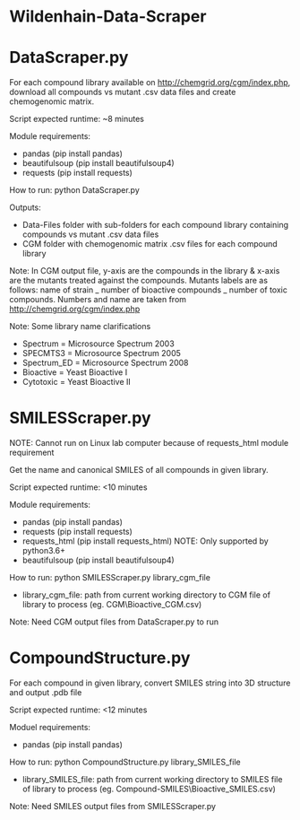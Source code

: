 # Wildenhain-Data-Scraper

# DataScraper.py

For each compound library available on http://chemgrid.org/cgm/index.php, download all compounds vs mutant .csv data files and create chemogenomic matrix.

Script expected runtime: ~8 minutes

Module requirements:
- pandas (pip install pandas)
- beautifulsoup (pip install beautifulsoup4)
- requests (pip install requests)

How to run: python DataScraper.py

Outputs:
- Data-Files folder with sub-folders for each compound library containing compounds vs mutant .csv data files
- CGM folder with chemogenomic matrix .csv files for each compound library

Note: In CGM output file, y-axis are the compounds in the library & x-axis are the mutants treated against the compounds. Mutants labels are as follows: name of strain _ number of bioactive compounds _ number of toxic compounds. Numbers and name are taken from http://chemgrid.org/cgm/index.php

Note: Some library name clarifications
- Spectrum    = Microsource Spectrum 2003
- SPECMTS3    = Microsource Spectrum 2005
- Spectrum_ED = Microsource Spectrum 2008
- Bioactive = Yeast Bioactive I
- Cytotoxic = Yeast Bioactive II

# SMILESScraper.py

NOTE: Cannot run on Linux lab computer because of requests_html module requirement

Get the name and canonical SMILES of all compounds in given library.

Script expected runtime: <10 minutes

Module requirements:
- pandas (pip install pandas)
- requests (pip install requests)
- requests_html (pip install requests_html) NOTE: Only supported by python3.6+
- beautifulsoup (pip install beautifulsoup4)

How to run: python SMILESScraper.py library_cgm_file
- library_cgm_file: path from current working directory to CGM file of library to process (eg. CGM\\Bioactive_CGM.csv)

Note: Need CGM output files from DataScraper.py to run

# CompoundStructure.py

For each compound in given library, convert SMILES string into 3D structure and output .pdb file

Script expected runtime: <12 minutes

Moduel requirements:
- pandas (pip install pandas)

How to run: python CompoundStructure.py library_SMILES_file
- library_SMILES_file: path from current working directory to SMILES file of library to process (eg. Compound-SMILES\\Bioactive_SMILES.csv)

Note: Need SMILES output files from SMILESScraper.py